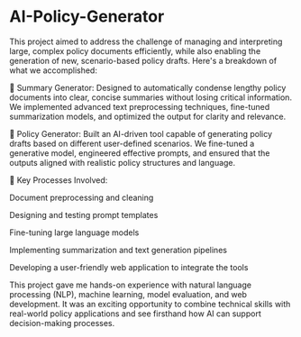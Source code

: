 # AI-Policy-Generator
This project aimed to address the challenge of managing and interpreting large, complex policy documents efficiently, while also enabling the generation of new, scenario-based policy drafts. Here's a breakdown of what we accomplished:

🔹 Summary Generator:
Designed to automatically condense lengthy policy documents into clear, concise summaries without losing critical information. We implemented advanced text preprocessing techniques, fine-tuned summarization models, and optimized the output for clarity and relevance.

🔹 Policy Generator:
Built an AI-driven tool capable of generating policy drafts based on different user-defined scenarios. We fine-tuned a generative model, engineered effective prompts, and ensured that the outputs aligned with realistic policy structures and language.

🔹 Key Processes Involved:

Document preprocessing and cleaning

Designing and testing prompt templates

Fine-tuning large language models

Implementing summarization and text generation pipelines

Developing a user-friendly web application to integrate the tools

This project gave me hands-on experience with natural language processing (NLP), machine learning, model evaluation, and web development. It was an exciting opportunity to combine technical skills with real-world policy applications and see firsthand how AI can support decision-making processes.
